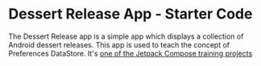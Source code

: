 Dessert Release App - Starter Code
=================================
The Dessert Release app is a simple app which displays a collection of Android dessert releases.
This app is used to teach the concept of Preferences DataStore.
It's [one of the Jetpack Compose training projects](https://github.com/google-developer-training/basic-android-kotlin-compose-training-dessert-release/tree/starter)
